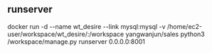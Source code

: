 ## runserver 
docker run -d --name wt_desire --link mysql:mysql -v /home/ec2-user/workspace/wt_desire/:/workspace yangwanjun/sales python3 /workspace/manage.py runserver 0.0.0.0:8001
